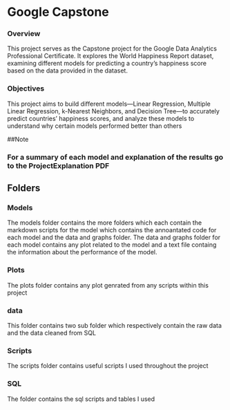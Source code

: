 
# Google Capstone

### Overview

This project serves as the Capstone project for the Google Data Analytics Professional
Certificate. It explores the World Happiness Report dataset, examining different models for
predicting a country’s happiness score based on the data provided in the dataset.


### Objectives

This project aims to build different models—Linear Regression, Multiple Linear Regression,
k-Nearest Neighbors, and Decision Tree—to accurately predict countries’ happiness scores,
and analyze these models to understand why certain models performed better than others

##Note
### For a summary of each model and explanation of the results go to the ProjectExplanation PDF 

## Folders

### Models 

The models folder contains the more folders which each contain the markdown scripts for the model which contains the annoantated code for each model and the data and graphs folder. The data and graphs folder for each model contains any plot related to the model and a text file containg the information about the performance of the model.

### Plots

The plots folder contains any plot genrated from any scripts within this project

### data 

This folder contains two sub folder which respectively contain the raw data and the data cleaned from SQL

### Scripts

The scripts folder contains useful scripts I used throughout the project

### SQL 

The folder contains the sql scripts and tables I used 









